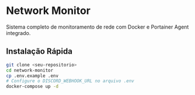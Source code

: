 # Network Monitor

Sistema completo de monitoramento de rede com Docker e Portainer Agent integrado.

## Instalação Rápida

```bash
git clone <seu-repositorio>
cd network-monitor
cp .env.example .env
# Configure o DISCORD_WEBHOOK_URL no arquivo .env
docker-compose up -d
